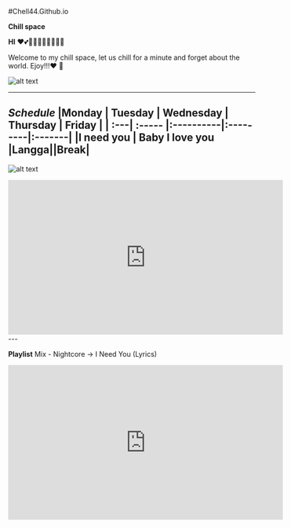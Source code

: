#Chell44.Github.io

**Chill space** 

**HI**
❤💕💖💖💖💖💖💖💖💖


Welcome to my chill space, let us chill for a minute and forget about the world. Ejoy!!!:heart: :rainbow: 



![alt text](https://static.vecteezy.com/system/resources/previews/004/226/762/non_2x/panda-cartoon-cute-say-hello-panda-animals-illustration-vector.jpg)

---
*Schedule*
|Monday | Tuesday | Wednesday | Thursday | Friday |
|   :---|  :----- |:----------|:---------|:-------|
|I need you  | Baby I love you |Langga||Break|
---

![alt text](https://www.nawpic.com/media/2020/cute-nawpic-48.jpg)

<iframe width="560" height="315" src="https://www.youtube.com/embed/7Ug6Ya_eiWU" title="YouTube video player" frameborder="0" allow="accelerometer; autoplay; clipboard-write; encrypted-media; gyroscope; picture-in-picture" allowfullscreen></iframe>
---

**Playlist**
<yt-formatted-string class="title style-scope ytd-guide-entry-renderer">Mix - Nightcore →  I Need You (Lyrics)</yt-formatted-string>


<iframe width="560" height="315" src="https://www.youtube.com/embed/uRHpThEaZ_g" title="YouTube video player" frameborder="0" allow="accelerometer; autoplay; clipboard-write; encrypted-media; gyroscope; picture-in-picture" allowfullscreen></iframe>




